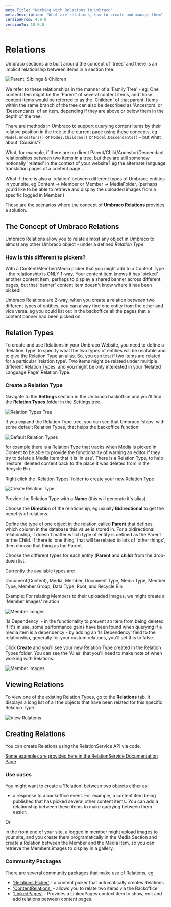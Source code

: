 ```yaml
---
meta.Title: "Working with Relations in Umbraco"
meta.Description: "What are relations, how to create and manage them"
versionFrom: 4.9.0
versionTo: 10.0.0
---
```


# Relations

Umbraco sections are built around the concept of 'trees' and there is an implicit relationship between items in a section tree. 

![Parent, Siblings & Children](images/parent-siblings-children.png)

We refer to these relationships in the manner of a 'Family Tree' - eg, One content item might be the 'Parent' of several content items, and those content items would be referred to as the 'Children' of that parent. Items within the same branch of the tree can also be described as 'Ancestors' or 'Descendants' of an item, depending if they are above or below them in the depth of the tree. 

There are methods in Umbraco to support querying content items by their relative position in the tree to the current page using these concepts, eg `Model.Ancestors()` or `Model.Children()` or `Model.Descendants()` - but what about 'Cousins'? 

What, for example, if there are no direct Parent/Child/Ancestor/Descendant relationships between two items in a tree, but they are still somehow notionally 'related' in the context of your website? eg the alternate language translation pages of a content page... 

What if there is also a 'relation' between different types of Umbraco entities in your site, eg Content -> Member or Member -> MediaFolder, (perhaps you'd like to be able to retrieve and display the uploaded images from a specific logged in Member.)

These are the scenarios where the concept of **Umbraco Relations** provides a solution.

## The Concept of Umbraco Relations

Umbraco Relations allow you to relate almost any object in Umbraco to almost any other Umbraco object - under a defined *Relation Type*.

### How is this different to pickers?
With a Content/Member/Media picker that you might add to a Content Type - the relationship is ONLY 1-way. Your content item knows it has 'picked' another content item, perhaps to display a shared banner across different pages, but that 'banner' content item doesn't know where it has been picked!

Umbraco Relations are 2-way, when you create a relation between two different types of entities, you can alway find one entity from the other and vice versa. eg you could list out in the backoffice all the pages that a content banner had been picked on.

## Relation Types

To create and use Relations in your Umbraco Website, you need to define a 'Relation Type' to specify what the two types of entities will be relatable and to give the Relation Type an alias. So, you can test if two items are related for a particular 'relation type'. Two items might be related under multiple different Relation Types, and you might be only interested in your 'Related Language Page' Relation Type.

### Create a Relation Type

Navigate to the **Settings** section in the Umbraco backoffice and you'll find the **Relation Types** folder in the Settings tree.

![Relation Types Tree](images/relation-types-tree.png)

If you expand the Relation Type tree, you can see that Umbraco 'ships' with some default Relation Types, that helps the backoffice function:

![Default Relation Types](images/default-relation-types.png)

for example there is a Relation Type that tracks when Media is picked in Content to be able to provide the functionality of warning an editor if they try to delete a Media Item that it is 'in use'. There is a Relation Type, to help 'restore' deleted content back to the place it was deleted from in the Recycle Bin.

Right click the 'Relation Types' folder to create your new Relation Type

![Create Relation Type](images/create-relation-type.png)

Provide the Relation Type with a **Name** (this will generate it's alias).

Choose the **Direction** of the relationship, eg usually **Bidirectional** to get the benefits of relations.

Define the type of one object in the relation called **Parent** that defines which column in the database this value is stored in. For a bidirectional relationship, it doesn't matter which type of entity is defined as the Parent or the Child. 
If there is 'one thing' that will be related to lots of 'other things', then choose that thing as the Parent. 

Choose the different types for each entity (**Parent** and **child**) from the drop-down list.

Currently the available types are:

Document(Content), Media, Member, Document Type, Media Type, Member Type, Member Group, Data Type, Root, and Recycle Bin

Example: For relating Members to their uploaded Images, we might create a 'Member Images' relation

![Member Images](images/member-images.png)

'Is Dependency' - in the functionality to prevent an item from being deleted if it's in use, some performance gains have been found when querying if a media item is a dependency - by adding an 'Is Dependency' field to the relationship, generally for your custom relations, you'll set this to false.

Click **Create** and you'll see your new Relation Type created in the Relation Types folder. You can see the 'Alias' that you'll need to make note of when working with Relations.

![Member Images](images/relation-alias.png)

## Viewing Relations

To view one of the existing Relation Types, go to the **Relations** tab. It displays a long list of all the objects that have been related for this specific Relation Type. 

![View Relations](images/relation-alias.png)


## Creating Relations

You can create Relations using the RelationService API via code.

[Some examples are provided here in the RelationService Documentation Page](../../documentation/reference/management/services/relationservice/)

### Use cases
You might want to create a 'Relation' between two objects either as:

-  a response to a backoffice event. For example, a content item being published that has picked several other content items. You can add a relationship between these items to make querying between them easier. 


Or 

in the front end of your site, a logged in member might upload images to your site, and you create them programatically in the Media Section and create a Relation between the Member and the Media Item, so you can retrieve the Members images to display in a gallery.

### Community Packages
  
There are several community packages that make use of Relations, eg 

* ['Relations Picker'](https://our.umbraco.com/packages/backoffice-extensions/relations-picker/) - a content picker that automatically creates Relations
* ['ContentRelations'](https://our.umbraco.com/packages/backoffice-extensions/contentrelations/) - allows you to relate two items via the Backoffice
* ['LinkedPages'](https://our.umbraco.com/packages/backoffice-extensions/linked-pages/) - Provides a LinkedPages context item to show, edit and add relations between content pages.